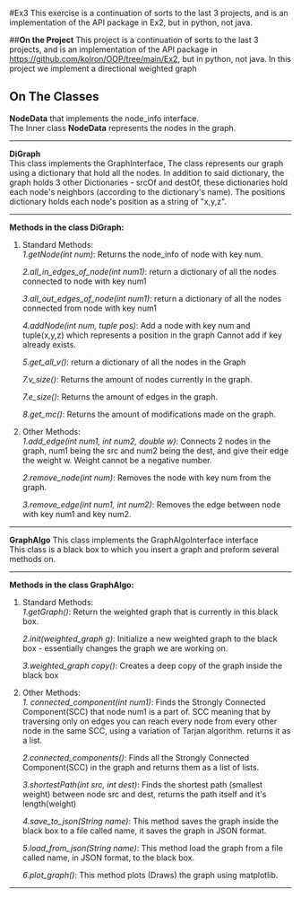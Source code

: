 #Ex3
This exercise is a continuation of sorts to the last 3 projects, and is an implementation of the API package in Ex2, but in python, not java.

##**On the Project**
This project is a continuation of sorts to the last 3 projects, and is an implementation of the API package in https://github.com/kolron/OOP/tree/main/Ex2, but in python, not java.
In this project we implement a directional weighted graph

## **On The Classes**
**NodeData** that implements the node_info interface.  
 The Inner class **NodeData** represents the nodes in the graph.  
 
 ***
 **DiGraph**  
 This class implements the GraphInterface, The class represents our graph using a dictionary that hold all the nodes.
 In addition to said dictionary, the graph holds 3 other Dictionaries - srcOf and destOf, these dictionaries hold each node's neighbors (according to the dictionary's name). 
 The positions dictionary holds each node's position as a string of "x,y,z".
 
 
 ***
 
**Methods in the class DiGraph:**    
 1. Standard Methods:  
    _1.getNode(int num)_: Returns the node_info of node with key num.     
  
    _2.all_in_edges_of_node(int num1)_: return a dictionary of all the nodes connected to node with key num1
   
    _3.all_out_edges_of_node(int num1)_: return a dictionary of all the nodes connected from node with key num1    
    
    _4.addNode(int num, tuple pos)_:  Add a node with key num and tuple(x,y,z) which represents a position in the graph Cannot add if key already exists.  
    
    _5.get_all_v()_: return a dictionary of all the nodes in the Graph
    
    _7.v_size()_: Returns the amount of nodes currently in the graph.
    
    _7.e_size()_: Returns the amount of edges in the graph.
    
    _8.get_mc()_: Returns the amount of modifications made on the graph.
    
  
  2. Other Methods:   
    _1.add_edge(int num1, int num2, double w)_: Connects 2 nodes in the graph, num1 being the src and num2 being the dest, and give their edge the weight w. Weight cannot be a negative number. 
     
      _2.remove_node(int num)_: Removes the node with key num from the graph.  
      
      _3.remove_edge(int num1, int num2)_: Removes the edge between node with key num1 and key num2.
    
   ***
 **GraphAlgo** 
  This class implements the GraphAlgoInterface interface  
  This class is a black box to which you insert a graph and preform several methods on.
***
**Methods in the class GraphAlgo:**
1. Standard Methods:  
    _1.getGraph()_: Return the weighted graph that is currently in this black box.
    
    _2.init(weighted_graph g)_: Initialize a new weighted graph to the black box - essentially changes the graph we are working on.  
      
    _3.weighted_graph copy()_: Creates a deep copy of the graph inside the black box  
    
 2. Other Methods:  
  _1. connected_component(int num1)_: Finds the Strongly Connected Component(SCC) that node num1 is a part of. SCC meaning that by traversing only on edges you can reach every node from every other node in the same SCC, using a variation of Tarjan algorithm. returns it as a list.
   
    _2.connected_components()_: Finds all the Strongly Connected Component(SCC) in the graph and returns them as a list of lists.
    
    _3.shortestPath(int src, int dest)_: Finds the shortest path (smallest weight) between node src and dest, returns the path itself and it's length(weight)
    
    _4.save_to_json(String name)_: This method saves the graph inside the black box to a file called name, it saves the graph in JSON format. 
    
    _5.load_from_json(String name)_: This method load the graph from a file called name, in JSON format, to the black box.
    
    _6.plot_graph()_: This method plots (Draws) the graph using matplotlib.
    
   ***

    